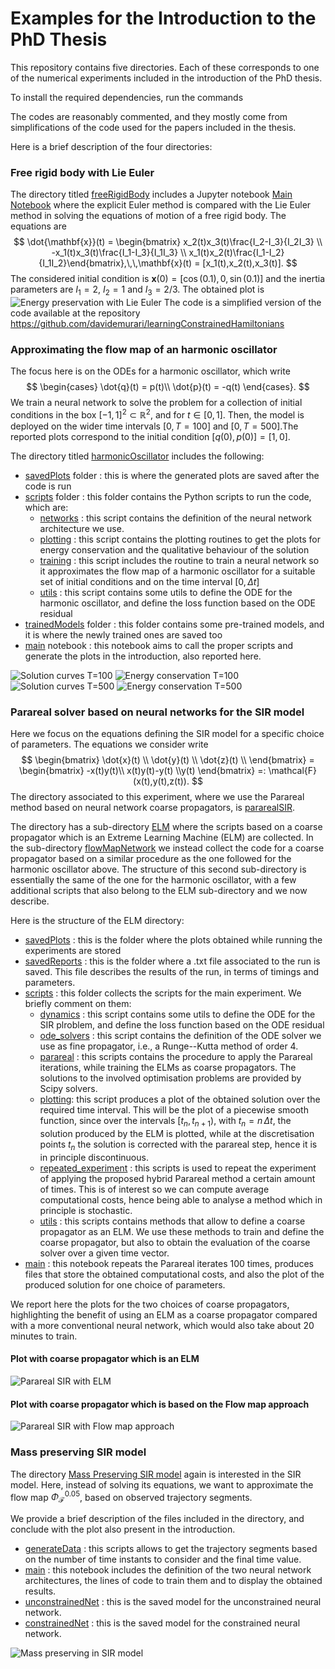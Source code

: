 # Examples for the Introduction to the PhD Thesis

This repository contains five directories. Each of these corresponds to one of the numerical experiments included in the introduction of the PhD thesis. 

To install the required dependencies, run the commands
>
>
>

The codes are reasonably commented, and they mostly come from simplifications of the code used for the papers included in the thesis. 

Here is a brief description of the four directories:
  
### Free rigid body with Lie Euler

The directory titled [freeRigidBody](freeRigidBody) includes a Jupyter notebook [Main Notebook](freeRigidBody/main.ipynb) where the explicit Euler method is compared with the Lie Euler method in solving the equations of motion of a free rigid body. The equations are
$$
\dot{\mathbf{x}}(t) = \begin{bmatrix} x_2(t)x_3(t)\frac{I_2-I_3}{I_2I_3} \\ -x_1(t)x_3(t)\frac{I_1-I_3}{I_1I_3} \\ x_1(t)x_2(t)\frac{I_1-I_2}{I_1I_2}\end{bmatrix},\,\,\mathbf{x}(t) = [x_1(t),x_2(t),x_3(t)].
$$
The considered initial condition is $\mathbf{x}(0) = [\cos{(0.1)},0,\sin{(0.1)}]$ and the inertia parameters are $I_1=2$, $I_2=1$ and $I_3=2/3$. The obtained plot is
![Energy preservation with Lie Euler](plotsIntroduction/EnergyPreservation.png)
The code is a simplified version of the code available at the repository https://github.com/davidemurari/learningConstrainedHamiltonians

### Approximating the flow map of an harmonic oscillator

The focus here is on the ODEs for a harmonic oscillator, which write
$$
\begin{cases}
\dot{q}(t) = p(t)\\
\dot{p}(t) = -q(t)
\end{cases}.
$$
We train a neural network to solve the problem for a collection of initial conditions in the box $[-1,1]^2\subset\mathbb{R}^2$, and for $t\in [0,1]$. Then, the model is deployed on the wider time intervals $[0,T=100]$ and $[0,T=500]$.The reported plots correspond to the initial condition $[q(0),p(0)]=[1,0]$.

The directory titled [harmonicOscillator](harmonicOscillator) includes the following:
- [savedPlots](harmonicOscillator/savedPlots) folder : this is where the generated plots are saved after the code is run
- [scripts](harmonicOscillator/scripts) folder : this folder contains the Python scripts to run the code, which are:
    - [networks](harmonicOscillator/scripts/networks.py) : this script contains the definition of the neural network architecture we use.
    - [plotting](harmonicOscillator/scripts/plotting.py) : this script contains the plotting routines to get the plots for energy conservation and the qualitative behaviour of the solution
    - [training](harmonicOscillator/scripts/training.py) : this script includes the routine to train a neural network so it approximates the flow map of a harmonic oscillator for a suitable set of initial conditions and on the time interval $[0,\Delta t]$
    - [utils](harmonicOscillator/scripts/utils.py) : this script contains some utils to define the ODE for the harmonic oscillator, and define the loss function based on the ODE residual
- [trainedModels](harmonicOscillator/trainedModels) folder : this folder contains some pre-trained models, and it is where the newly trained ones are saved too
- [main](harmonicOscillator/main.ipynb) notebook : this notebook aims to call the proper scripts and generate the plots in the introduction, also reported here.

![Solution curves T=100](plotsIntroduction/solution_curves_T100.png)
![Energy conservation T=100](plotsIntroduction/energy_variation_T100.png)
![Solution curves T=500](plotsIntroduction/solution_curves_T500.png)
![Energy conservation T=500](plotsIntroduction/energy_variation_T500.png)

### Parareal solver based on neural networks for the SIR model

Here we focus on the equations defining the SIR model for a specific choice of parameters. The equations we consider write
$$
\begin{bmatrix}
    \dot{x}(t) \\ 
    \dot{y}(t) \\ 
    \dot{z}(t) \\
\end{bmatrix} = \begin{bmatrix} -x(t)y(t)\\ x(t)y(t)-y(t) \\y(t) \end{bmatrix} =: \mathcal{F}(x(t),y(t),z(t)).
$$
The directory associated to this experiment, where we use the Parareal method based on neural network coarse propagators, is [pararealSIR](pararealSIR). 

The directory has a sub-directory [ELM](pararealSIR/ELM/) where the scripts based on a coarse propagator which is an Extreme Learning Machine (ELM) are collected. In the sub-directory [flowMapNetwork](pararealSIR/flowMapNetwork/) we instead collect the code for a coarse propagator based on a similar procedure as the one followed for the harmonic oscillator above. The structure of this second sub-directory is essentially the same of the one for the harmonic oscillator, with a few additional scripts that also belong to the ELM sub-directory and we now describe.

Here is the structure of the ELM directory:
- [savedPlots](pararealSIR/ELM/savedPlots/) : this is the folder where the plots obtained while running the experiments are stored
- [savedReports](pararealSIR/ELM/savedReports/) : this is the folder where a .txt file associated to the run is saved. This file describes the results of the run, in terms of timings and parameters.
- [scripts](pararealSIR/ELM/scripts/) : this folder collects the scripts for the main experiment. We briefly comment on them:
    - [dynamics](pararealSIR/ELM/scripts/dynamics.py) : this script contains some utils to define the ODE for the SIR plroblem, and define the loss function based on the ODE residual
    - [ode_solvers](pararealSIR/ELM/scripts/ode_solvers.py) : this script contains the definition of the ODE solver we use as fine propagator, i.e., a Runge--Kutta method of order 4.
    - [parareal](pararealSIR/ELM/scripts/ode_solvers.py) : this scripts contains the procedure to apply the Parareal iterations, while training the ELMs as coarse propagators. The solutions to the involved optimisation problems are provided by Scipy solvers.
    - [plotting](pararealSIR/ELM/scripts/plotting.py): this script produces a plot of the obtained solution over the required time interval. This will be the plot of a piecewise smooth function, since over the intervals $[t_n,t_{n+1})$, with $t_n=n\,\Delta t$, the solution produced by the ELM is plotted, while at the discretisation points $t_n$ the solution is corrected with the parareal step, hence it is in principle discontinuous.
    - [repeated_experiment](pararealSIR/ELM/scripts/repeated_experiments.py) : this scripts is used to repeat the experiment of applying the proposed hybrid Parareal method a certain amount of times. This is of interest so we can compute average computational costs, hence being able to analyse a method which in principle is stochastic.
    - [utils](pararealSIR/ELM/scripts/utils.py) : this scripts contains methods that allow to define a coarse propagator as an ELM. We use these methods to train and define the coarse propagator, but also to obtain the evaluation of the coarse solver over a given time vector.
- [main](pararealSIR/ELM/main.ipynb) : this notebook repeats the Parareal iterates 100 times, produces files that store the obtained computational costs, and also the plot of the produced solution for one choice of parameters.

We report here the plots for the two choices of coarse propagators, highlighting the benefit of using an ELM as a coarse propagator compared with a more conventional neural network, which would also take about 20 minutes to train.

#### Plot with coarse propagator which is an ELM
![Parareal SIR with ELM](plotsIntroduction/ELM_pararealPlot_SIR.png)
#### Plot with coarse propagator which is based on the Flow map approach
![Parareal SIR with Flow map approach](plotsIntroduction/FLOW_pararealPlot_SIR.png)


### Mass preserving SIR model

The directory [Mass Preserving SIR model](MassPreservingSIRmodel) again is interested in the SIR model. Here, instead of solving its equations, we want to approximate the flow map $\Phi_{\mathcal{F}}^{0.05}$, based on observed trajectory segments.

We provide a brief description of the files included in the directory, and conclude with the plot also present in the introduction.

- [generateData](MassPreservingSIRmodel/generateData.py) : this scripts allows to get the trajectory segments based on the number of time instants to consider and the final time value. 
- [main](MassPreservingSIRmodel/main.ipynb) : this notebook includes the definition of the two neural network architectures, the lines of code to train them and to display the obtained results. 
- [unconstrainedNet](MassPreservingSIRmodel/unconstrainedNet.pt) : this is the saved model for the unconstrained neural network.
- [constrainedNet](MassPreservingSIRmodel/constrainedNet.pt) : this is the saved model for the constrained neural network.

![Mass preserving in SIR model](plotsIntroduction/plotSIR_PINN.png)